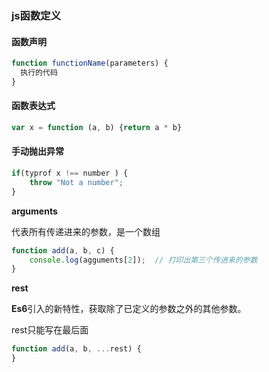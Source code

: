 ### js函数定义

#### **函数声明**

```js
function functionName(parameters) {
  执行的代码
}
```

#### **函数表达式**

```js
var x = function (a, b) {return a * b}
```

#### 手动抛出异常

```js
if(typrof x !== number ) {
    throw "Not a number";
}
```

**arguments**

代表所有传递进来的参数，是一个数组

```js
function add(a, b, c) {
    console.log(agguments[2]);  // 打印出第三个传进来的参数
}
```

**rest**

**Es6**引入的新特性，获取除了已定义的参数之外的其他参数。

rest只能写在最后面

```js
function add(a, b, ...rest) {
}
```

